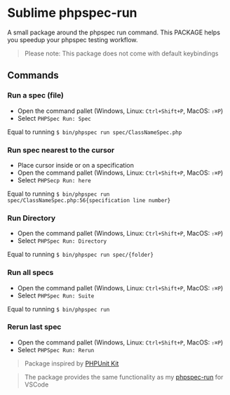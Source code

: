 # Sublime phpspec-run

A small package around the phpspec run command. This PACKAGE helps you speedup your phpspec testing workflow.

> Please note: This package does not come with default keybindings

## Commands

### Run a spec (file)
 - Open the command pallet (Windows, Linux: `Ctrl+Shift+P`, MacOS: `⇧⌘P`)
 - Select `PHPSpec Run: Spec`

Equal to running ```$ bin/phpspec run spec/ClassNameSpec.php```

### Run spec nearest to the cursor
 - Place cursor inside or on a specification
 - Open the command pallet (Windows, Linux: `Ctrl+Shift+P`, MacOS: `⇧⌘P`)
 - Select `PHPSecp Run: here`

Equal to running ```$ bin/phpspec run spec/ClassNameSpec.php:56{specification line number}```

### Run Directory
 - Open the command pallet (Windows, Linux: `Ctrl+Shift+P`, MacOS: `⇧⌘P`)
 - Select `PHPSpec Run: Directory`

Equal to running ```$ bin/phpspec run spec/{folder}```

### Run all specs
 - Open the command pallet (Windows, Linux: `Ctrl+Shift+P`, MacOS: `⇧⌘P`)
 - Select `PHPSpec Run: Suite`

Equal to running ```$ bin/phpspec run```

### Rerun last spec
 - Open the command pallet (Windows, Linux: `Ctrl+Shift+P`, MacOS: `⇧⌘P`)
 - Select `PHPSpec Run: Rerun`

> Package inspired by [PHPUnit Kit](https://github.com/gerardroche/sublime-phpunit)

> The package provides the same functionality as my [phpspec-run](https://github.com/merlindiavova/phpspec-run) for VSCode
